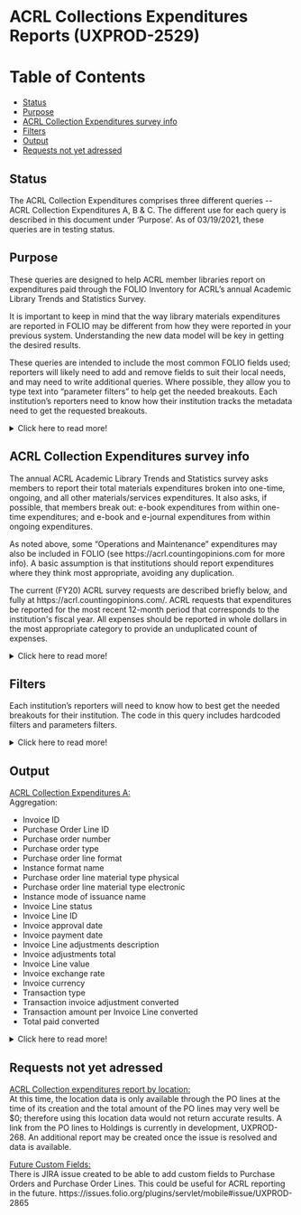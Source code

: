 # ACRL Collections Expenditures Reports  (UXPROD-2529)

Table of Contents
=================

  * [Status](#status)
  * [Purpose](#purpose)
  * [ACRL Collection Expenditures survey info](#survey)
  * [Filters](#filters)
  * [Output](#output)
  * [Requests not yet adressed](#requests)


## Status <a name="status"></a>
The ACRL Collection Expenditures comprises three different queries -- ACRL Collection Expenditures A, B & C. The different use for each query is described in this document under ‘Purpose’. As of 03/19/2021, these queries are in testing status. 
<p>
 
## Purpose <a name="purpose"></a>
These queries are designed to help ACRL member libraries report on expenditures paid through the FOLIO Inventory for ACRL’s annual Academic Library Trends and Statistics Survey. 
<p>
  It is important to keep in mind that the way library materials expenditures are reported in FOLIO may be different from how they were reported in your previous system. Understanding the new data model will be key in getting the desired results. 
 <p>
These queries are intended to include the most common FOLIO fields used; reporters will likely need to add and remove fields to suit their local needs, and may need to write additional queries.  Where possible, they allow you to type text into “parameter filters” to help get the needed breakouts. Each institution’s reporters need to know how their institution tracks the metadata need to get the requested breakouts.  
<p>
<details>
  <summary markdown="span">Click here to read more!</summary>  
  <br>
<p>
 Most expenditures tracked in library management systems are for materials or materials-related services.  However, some institutions might report some expenditures that are tracked in the FOLIO Inventory, in ACRL’s “Operations and Maintenance Expenses.”  Likewise, what institutions choose to include in ACRL’s “all other materials/services” may also vary.  So, each reporter will need to know how expenditures are handled at their institution. 
 <p>
  In FOLIO, only payments made at the Invoice Line level can be assigned a bibliographic format and order type through their corresponding purchase order lines.  However, FOLIO allows institutions to also make payments/adjustments at the Invoice level. For example, some may pay for shipping costs only at the Invoice level.  This report is broken into three parts to help address these differences.  Part C provides data for Invoice transactions/adjustments made directly at the Invoice level that are ‘Not prorated’, and therefore not distributed to the Invoice Lines total.  Part B provides payments made at the Invoice Line level, excluding any transactions/adjustments made directly at the Invoice level that are not prorated.  Part A provides a total of both, prorating any ‘un-prorated’ Invoice transactions/adjustments amount and distributing it to each Invoice Line based on the ratio of each Invoice Line amount in relation to the Invoice Lines total amount, per invoice. If an institution wants to break out service costs to be reported in “all other materials/services” or in “operations and maintenance expenses” (e.g., ill costs, shipping, or binding), and it tracks those expenses by fund (either at the invoice or the PO line level), the institution will need to build and run a separate query to isolate those costs, and remove them from the appropriate totals.
  <p>
  Please note that these queries make use of the Finance Transactions table to get the exact amounts spent.  This is because, in FOLIO, an invoice can be approved in a foreign currency, but the Finance Transactions table is the only place where the exchange rate calculations are presented (calculated without causing rounding problems). Exchange rate information can also be found in the Invoice Invoices table, but at this time, it should not be used to get exact totals since it carries only two digits. 
 <p> 
<ins>ACRL Collection Expenditures A:</ins>
<p>
This query reports on all FOLIO inventory expenditures, including un-prorated transactions/adjustments made at the Invoice level.  Expenditures are broken down by Invoice Lines.   The needed totals can be calculated by exporting your results to Excel or by using any other reporting tools of your choice, like Tableau. Transactions at the Invoice level that are "Prorated" are applied automatically to the Invoice Lines by the system. The prorate field specifies how the adjustment should be distributed.
The Invoice transactions/adjustments that are "Not prorated" and “in addition to” are not distributed to the Invoice Lines. In this case, the query adds the Invoice transactions/adjustments to each Invoice Line based on its ratio in relation to the Invoice Lines total amount. (See above)
 <P>
  For example, in this query, if an invoice adjustment is for shipping, is “Not Prorated”, and is “In addition to”, the cost will be distributed to each Invoice Line according to the ratio  calculated by the query. Therefore, the amount included in the report will include the amount for shipping. If your institution is recording shipping separately as an invoice adjustment and you do not want to include this invoice adjustment to your PO costs, then the option would be to record the adjustment as ‘Not prorated’ and use the ACRL Collection Expenditures B and the ACRL Collection Expenditures C jointly to get the total needed. 
<br>
<p>
<ins>ACRL Collection Expenditures B:</ins>
This query will return all transactions made at the Invoice Level that have not been distributed to any Invoice Line.   The needed totals will be calculated by exporting your results to excel or by using any other reporting tools of your choice, like Tableau.  As mentioned earlier, the ACRL Collection Expenditure B can be used in conjunction with the ACRL Collection Expenditures C to provide total material expenditures. 
<br>
<p>
 <ins>ACRL Collection Expenditures C:</ins>
This query will return all transactions made at the Invoice Level that have not been distributed to any Invoice Line.   The needed totals will be calculated by exporting your results to excel or by using any other reporting tools of your choice, like Tableau.  As mentioned earlier, the ACRL Collection Expenditure B can be used in conjunction with the ACRL Collection Expenditures C to provide total material expenditures; 
 <br>
 <h4>Relevant LDP/FOLIO documentation:</h4> 
 
 * API reference documentation for all modules located at:  https://dev.folio.org/reference/api/
 * Schema Spy has visual representation of tables at https://glintcore.net:8443/ldp/schemaspy/public/relationships.html
 * FOLIO raml parser: https://docs.google.com/spreadsheets/d/1m_Cq_GmZX37gJPEjVWt9eOLXskUjSLUb-8KapWj0SIw/edit#gid=24879874
 * Inventory Beta - Metadata Elements (being kept up to date by Charlotte): https://docs.google.com/spreadsheets/d/1RCZyXUA5rK47wZqfFPbiRM0xnw8WnMCcmlttT7B3VlI/edit#gid=952741439
 * LDP table relationships: https://glintcore.net:8443/ldp/schemaspy/public/relationships.html
 <p>
 The most current U.S. Association of College & Research Libraries (ACRL) survey documentation is available here: https://acrl.countingopinions.com/  Earlier documentation is available here: https://acrl.countingopinions.com/index.php?page_id=5

 <p> 
 </details>

 ## ACRL Collection Expenditures survey info<a name="survey"></a>
<p>
 The annual ACRL Academic Library Trends and Statistics survey asks members to report their total materials expenditures broken into one-time, ongoing, and all other materials/services expenditures.  It also asks, if possible, that members break out: e-book expenditures from within one-time expenditures; and e-book and e-journal expenditures from within ongoing expenditures.
 <p>
  As noted above, some “Operations and Maintenance” expenditures may also be included in FOLIO (see https://acrl.countingopinions.com for more info).  A basic assumption is that institutions should report expenditures where they think most appropriate, avoiding any duplication.
  <p>
 The current (FY20) ACRL survey requests are described briefly below, and fully at https://acrl.countingopinions.com/. ACRL requests that expenditures be reported for the most recent 12-month period that corresponds to the institution's fiscal year. All expenses should be reported in whole dollars in the most appropriate category to provide an unduplicated count of expenses. 
   
<details>
  <summary markdown="span">Click here to read more!</summary>  
  <br>
   <p>   
   
 
| Material/Services expenses  | Additional information |
| ------------- | ------------- |
| One-time purchase of books, serial backfiles, and other materials  | Include: onetime purchases of books, serials, and all other materials (electronic or 	physical, including locally held e-resources), purchased on a one-time basis.<br>Exclude: expenses for computer software used to support library operations or to link to external networks, and anything purchased on a subscription basis.
| E-books (20a)<br> (if available)<br> (subset of above): | Include:  expenditures for any e-books purchased on a one-time basis, including e-books purchases triggered through a PDA or DDA program. <br>Exclude: ongoing subscriptions to e-book packages; and deposit account money that hasn’t been expended yet.<br>Note: some vendor packages mix formats. If your library has such packages, you may want to indicate this measure is unavailable, or note that the count only includes those sold separately. |
| Ongoing commitments to subscriptions:  | Include: expenses for ongoing commitments for all formats, including serials and any other items committed to annually, including annual electronic platform or access 	fees. Expenditures for standing orders if possible.  |
| E-books (21a)<br> (if available)<br>(subset of above):| Include: ongoing subscriptions to ebook packages; include annual fees for e-book 	platforms. <br> Note: some vendor packages mix formats. If your library has such packages, you may want to indicate this measure is unavailable, or note that the count only includes those sold separately.|
| E-journals 21b <br> (if available)<br>(subset of above)::  | Include: expenses for e-journals purchased in an ongoing basis. See note above.  | 
| All other material/services cost  | ACRL is not fully prescriptive about what should be included in the category “all other materials/services expenditures”; it only indicates what these expenditures “may” include.  This is possibly because it may not be easy for members to break out these costs.  It may also be because some institutions do not consider the expenditures ACRL recommends as materials expenditures, but as other operating expenditures; and following local procedures, institutions may need or want to include them as other operating expenditures.  ACRL suggests that “all other materials/services” might include, e.g.: document delivery/interlibrary loan services; pay-per-view journal articles costs unless added to your collection; fees expended for short-term loans as part of a DDA or PDA programs; copyright fees and fees for database searches; and costs for bibliographic management systems (e.g., RefWorks).  See the ACRL documentation for more info.  Each institution will need to decide what is correct for them.  It is suggested data notes are provided if local practices differ. 

Note that the ACRL survey is aligned with the NCES Academic Library survey, so these measures can also be used for that survey.
<p>
ACRL requests that expenditures be reported for the most recent 12-month period that corresponds to the institution's fiscal year. All expenses should be reported in whole dollars in the most appropriate category to provide an unduplicated count of expenses. 
 <p>
   </details>
     <p>
 
  


## Filters <a name="filters"></a>
<p>
Each institution’s reporters will need to know how to best get the needed breakouts for their institution.  The code in this query includes hardcoded filters and parameters filters.
<details>
  <summary markdown="span">Click here to read more!</summary>  
   <h4>Hardcoded filters:</h4> 
 These are assumptions, located in the 'Where" clause.
 For this query, there is only one harcoded filter: Invoice lines with a status of ‘paid’
 <p>
  <h4>Parameter filters:</h4> 
 
 * Approval date: Select approval_date_start_date and approval_date_end_date (e.g., 2019-	01-01)
 * Payment Date (currently in development, should be added to these queries)
 * Order Type: Select “one-time” or “ongoing,” or leave blank for both
 * Order Format: Select “Electronic Resource,” “Physical Resource,” “P/E Mix” or leave 	blank for all)
 * Instance Format: Select e_resources vs physical. (eg. "computer-online resource" for electronic resources or "Physical Resource" for physical resources) 
 * Instance Mode of Issuance: Select “single unit”, “serial” etc.
 * Location: Location should be added later when a link will be created between Holdings and PO Lines.
 <p>
 
   </details>
 <p> 

## Output <a name="output"></a>
<ins>ACRL Collection Expenditures A:</ins>
<br>
 Aggregation:
 
* Invoice ID
* Purchase Order Line ID
* Purchase order number
* Purchase order type
* Purchase order line format
* Instance format name
* Purchase order line material type physical
* Purchase order line material type electronic
* Instance mode of issuance name
* Invoice Line status
* Invoice Line ID
* Invoice approval date
* Invoice payment date
* Invoice Line adjustments description
* Invoice adjustments total
* Invoice Line value
* Invoice exchange rate
* Invoice currency
* Transaction type
* Transaction invoice adjustment converted
* Transaction amount per Invoice Line converted
* Total paid converted

<p> 
 <details>
  <summary markdown="span">Click here to read more!</summary>  
  <br>
  
 <p> 
<ins>ACRL Collection Expenditures B:</ins>
 <br>
 Aggregation:
 
* Invoice ID
* Purchase Order Line ID
* Purchase order number
* Purchase order type
* Purchase order line format
* Instance format name
* Purchase order line material type physical
* Purchase order line material type electronic
* Instance mode of issuance name
* Invoice Line status
* Invoice Line ID
* Invoice approval date
* Invoice payment date 
* Invoice Line sub-total
* Invoice Line adjustments value
* Invoice Line adjustments description
* Invoice Line value
* Invoice exchange rate
* Invoice currency
* Transaction type
* Transaction amount per Invoice Line converted

 
 <ins>ACRL Collection Expenditures C:</ins>
<br>
Aggregation:
 
* Transaction ID
* Invoice approval date
* Invoice payment date
* Transaction source invoice ID
* Fiscal year code
* Transaction source Invoice Line ID
* Transaction amount
* Transaction currency
* Transaction type

 </details>

## Requests not yet adressed <a name="requests"></a>
<p>
 <ins>ACRL Collection expenditures report by location:</ins>
 <br>
At this time, the location data is only available through the PO lines at the time of its creation and the total amount of the PO lines may very well be $0; therefore using this location data would not return accurate results. A link from the PO lines to Holdings is currently in development, UXPROD-268. An additional report may be created once the issue is resolved and data is available.
<p>
 <ins>Future Custom Fields:</ins>
 <br>
There is JIRA issue created to be able to add custom fields to Purchase Orders and Purchase Order Lines. This could be useful for ACRL reporting in the future.
https://issues.folio.org/plugins/servlet/mobile#issue/UXPROD-2865

